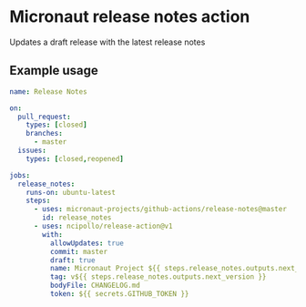 # Micronaut release notes action

Updates a draft release with the latest release notes

## Example usage

```yaml
name: Release Notes

on:
  pull_request:
    types: [closed]
    branches:
      - master
  issues:
    types: [closed,reopened]

jobs:
  release_notes:
    runs-on: ubuntu-latest
    steps:
      - uses: micronaut-projects/github-actions/release-notes@master
        id: release_notes
      - uses: ncipollo/release-action@v1
        with:
          allowUpdates: true
          commit: master
          draft: true
          name: Micronaut Project ${{ steps.release_notes.outputs.next_version }}
          tag: v${{ steps.release_notes.outputs.next_version }}
          bodyFile: CHANGELOG.md
          token: ${{ secrets.GITHUB_TOKEN }}
```
